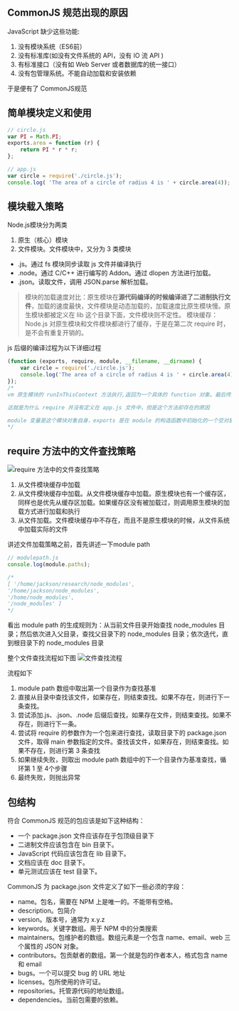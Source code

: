 ## CommonJS 规范出现的原因
JavaScript 缺少这些功能:
1. 没有模块系统（ES6前）
2. 没有标准库(如没有文件系统的 API，没有 IO 流 API )
3. 有标准接口（没有如 Web Server 或者数据库的统一接口）
4. 没有包管理系统。不能自动加载和安装依赖

于是便有了 CommonJS规范

## 简单模块定义和使用
```js
// circle.js
var PI = Math.PI;
exports.area = function (r) {
    return PI * r * r;
};

// app.js
var circle = require('./circle.js');
console.log( 'The area of a circle of radius 4 is ' + circle.area(4));
```

## 模块载入策略
Node.js模块分为两类
1. 原生（核心）模块
2. 文件模块。文件模块中，又分为 3 类模块
  * .js。通过 fs 模块同步读取 js 文件并编译执行
  * .node。通过 C/C++ 进行编写的 Addon。通过 dlopen 方法进行加载。
  * .json。读取文件，调用 JSON.parse 解析加载。

> 模块的加载速度对比：原生模块在**源代码编译的时候编译进了二进制执行文件**，加载的速度最快，文件模块是动态加载的，加载速度比原生模块慢。原生模块都被定义在 lib 这个目录下面，文件模块则不定性。
> 模块缓存：Node.js 对原生模块和文件模块都进行了缓存，于是在第二次 require 时，是不会有重复开销的。


js 后缀的编译过程为以下详细过程
```js
(function (exports, require, module, __filename, __dirname) {
    var circle = require('./circle.js');
    console.log('The area of a circle of radius 4 is ' + circle.area(4));
});
/*
vm 原生模块的 runInThisContext 方法执行,返回为一个具体的 function 对象。最后传入 module 对象的 exports，require 方法，module，文件名，目录名作为实参并执行。

这就是为什么 require 并没有定义在 app.js 文件中，但是这个方法却存在的原因

module 变量是这个模块对象自身，exports 是在 module 的构造函数中初始化的一个空对象（{}，而不是 null）
*/
```

## require 方法中的文件查找策略
![require 方法中的文件查找策略](images/require文件查找策略.jpg)

1. 从文件模块缓存中加载
2. 从文件模块缓存中加载。从文件模块缓存中加载。原生模块也有一个缓存区，同样也是优先从缓存区加载。如果缓存区没有被加载过，则调用原生模块的加载方式进行加载和执行
3. 从文件加载。文件模块缓存中不存在，而且不是原生模块的时候，从文件系统中加载实际的文件

讲述文件加载策略之前，首先讲述一下module path
```js
// modulepath.js 
console.log(module.paths);

/*
[ '/home/jackson/research/node_modules',
'/home/jackson/node_modules',
'/home/node_modules',
'/node_modules' ]
*/
```
看出 module path 的生成规则为：从当前文件目录开始查找 node_modules 目录；然后依次进入父目录，查找父目录下的 node_modules 目录；依次迭代，直到根目录下的 node_modules 目录

整个文件查找流程如下图
![文件查找流程](images/文件查找流程.jpg)

流程如下
1. module path 数组中取出第一个目录作为查找基准
2. 直接从目录中查找该文件，如果存在，则结束查找。如果不存在，则进行下一条查找。
3. 尝试添加.js、.json、.node 后缀后查找，如果存在文件，则结束查找。如果不存在，则进行下一条。
4. 尝试将 require 的参数作为一个包来进行查找，读取目录下的 package.json 文件，取得 main 参数指定的文件。查找该文件，如果存在，则结束查找。如果不存在，则进行第 3 条查找
5. 如果继续失败，则取出 module path 数组中的下一个目录作为基准查找，循环第 1 至 4个步骤
6. 最终失败，则抛出异常


## 包结构
符合 CommonJS 规范的包应该是如下这种结构：
* 一个 package.json 文件应该存在于包顶级目录下
* 二进制文件应该包含在 bin 目录下。
* JavaScript 代码应该包含在 lib 目录下。
* 文档应该在 doc 目录下。
* 单元测试应该在 test 目录下。

CommonJS 为 package.json 文件定义了如下一些必须的字段：

* name。包名，需要在 NPM 上是唯一的。不能带有空格。
* description。包简介
* version。版本号，通常为 x.y.z
* keywords。关键字数组。用于 NPM 中的分类搜索
* maintainers。包维护者的数组。数组元素是一个包含 name、email、web 三个属性的 JSON 对象。
* contributors。包贡献者的数组。第一个就是包的作者本人，格式包含 name 和 email
* bugs。一个可以提交 bug 的 URL 地址
* licenses。包所使用的许可证。
* repositories。托管源代码的地址数组。
* dependencies。当前包需要的依赖。